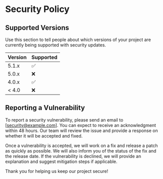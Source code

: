 # Security Policy

## Supported Versions

Use this section to tell people about which versions of your project are currently being supported with security updates.

| Version | Supported          |
| ------- | ------------------ |
| 5.1.x   | :white_check_mark: |
| 5.0.x   | :x:                |
| 4.0.x   | :white_check_mark: |
| < 4.0   | :x:                |

## Reporting a Vulnerability

To report a security vulnerability, please send an email to [security@example.com]. You can expect to receive an acknowledgment within 48 hours. Our team will review the issue and provide a response on whether it will be accepted and fixed.

Once a vulnerability is accepted, we will work on a fix and release a patch as quickly as possible. We will also inform you of the status of the fix and the release date. If the vulnerability is declined, we will provide an explanation and suggest mitigation steps if applicable.

Thank you for helping us keep our project secure!
